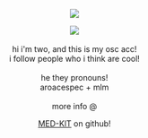<div align="center"/>

  
<img src="https://images-ext-1.discordapp.net/external/zx6SPQYpRMi9bhJfhgM6vVVdatuq7K4IiyvLvognjWY/https/cdn.discordapp.com/emojis/1177042232201723974.png?format=webp&quality=lossless" /> <br>

![](https://komarev.com/ghpvc/?username=two-tpot&label=²&color=4dbf51)
<br><br>hi i'm two, and this is my osc acc! <br> i follow people who i think are cool! <br><br> he they pronouns! <br> aroacespec + mlm <br><br> more info @  

  [MED-KlT](https://github.com/MED-KLT) on github!
